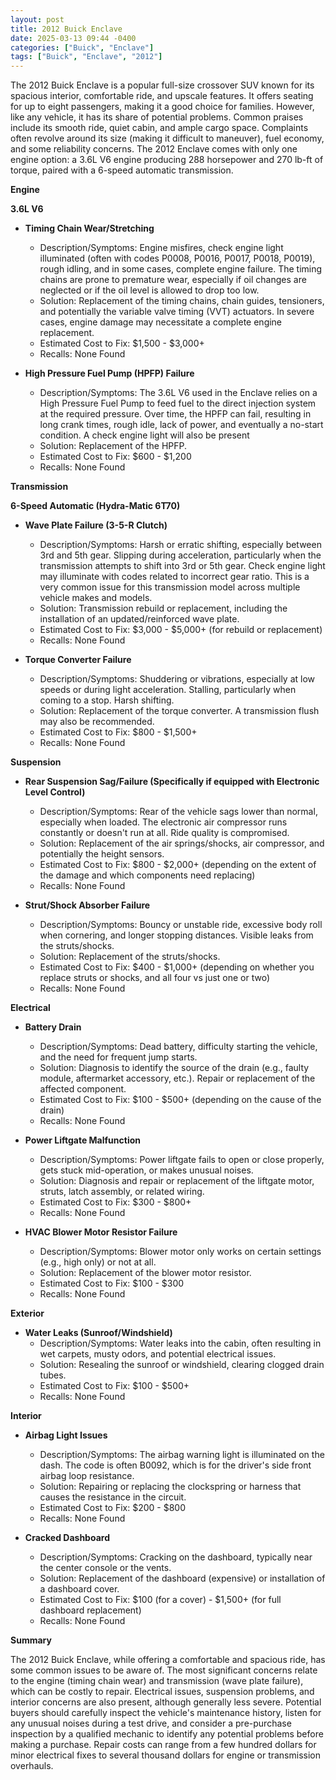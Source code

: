 ```yaml
---
layout: post
title: 2012 Buick Enclave
date: 2025-03-13 09:44 -0400
categories: ["Buick", "Enclave"]
tags: ["Buick", "Enclave", "2012"]
---
```

The 2012 Buick Enclave is a popular full-size crossover SUV known for its spacious interior, comfortable ride, and upscale features. It offers seating for up to eight passengers, making it a good choice for families. However, like any vehicle, it has its share of potential problems. Common praises include its smooth ride, quiet cabin, and ample cargo space. Complaints often revolve around its size (making it difficult to maneuver), fuel economy, and some reliability concerns. The 2012 Enclave comes with only one engine option: a 3.6L V6 engine producing 288 horsepower and 270 lb-ft of torque, paired with a 6-speed automatic transmission.

**Engine**

**3.6L V6**

* **Timing Chain Wear/Stretching**
    * Description/Symptoms: Engine misfires, check engine light illuminated (often with codes P0008, P0016, P0017, P0018, P0019), rough idling, and in some cases, complete engine failure. The timing chains are prone to premature wear, especially if oil changes are neglected or if the oil level is allowed to drop too low.
    * Solution: Replacement of the timing chains, chain guides, tensioners, and potentially the variable valve timing (VVT) actuators. In severe cases, engine damage may necessitate a complete engine replacement.
    * Estimated Cost to Fix: $1,500 - $3,000+
    * Recalls: None Found

* **High Pressure Fuel Pump (HPFP) Failure**
    * Description/Symptoms: The 3.6L V6 used in the Enclave relies on a High Pressure Fuel Pump to feed fuel to the direct injection system at the required pressure. Over time, the HPFP can fail, resulting in long crank times, rough idle, lack of power, and eventually a no-start condition. A check engine light will also be present
    * Solution: Replacement of the HPFP.
    * Estimated Cost to Fix: $600 - $1,200
    * Recalls: None Found

**Transmission**

**6-Speed Automatic (Hydra-Matic 6T70)**

* **Wave Plate Failure (3-5-R Clutch)**
    * Description/Symptoms: Harsh or erratic shifting, especially between 3rd and 5th gear. Slipping during acceleration, particularly when the transmission attempts to shift into 3rd or 5th gear. Check engine light may illuminate with codes related to incorrect gear ratio. This is a very common issue for this transmission model across multiple vehicle makes and models.
    * Solution: Transmission rebuild or replacement, including the installation of an updated/reinforced wave plate.
    * Estimated Cost to Fix: $3,000 - $5,000+ (for rebuild or replacement)
    * Recalls: None Found

* **Torque Converter Failure**
    * Description/Symptoms: Shuddering or vibrations, especially at low speeds or during light acceleration. Stalling, particularly when coming to a stop. Harsh shifting.
    * Solution: Replacement of the torque converter. A transmission flush may also be recommended.
    * Estimated Cost to Fix: $800 - $1,500+
    * Recalls: None Found

**Suspension**

* **Rear Suspension Sag/Failure (Specifically if equipped with Electronic Level Control)**
    * Description/Symptoms: Rear of the vehicle sags lower than normal, especially when loaded. The electronic air compressor runs constantly or doesn't run at all. Ride quality is compromised.
    * Solution: Replacement of the air springs/shocks, air compressor, and potentially the height sensors.
    * Estimated Cost to Fix: $800 - $2,000+ (depending on the extent of the damage and which components need replacing)
    * Recalls: None Found

* **Strut/Shock Absorber Failure**
    * Description/Symptoms: Bouncy or unstable ride, excessive body roll when cornering, and longer stopping distances. Visible leaks from the struts/shocks.
    * Solution: Replacement of the struts/shocks.
    * Estimated Cost to Fix: $400 - $1,000+ (depending on whether you replace struts or shocks, and all four vs just one or two)
    * Recalls: None Found

**Electrical**

* **Battery Drain**
    * Description/Symptoms: Dead battery, difficulty starting the vehicle, and the need for frequent jump starts.
    * Solution: Diagnosis to identify the source of the drain (e.g., faulty module, aftermarket accessory, etc.). Repair or replacement of the affected component.
    * Estimated Cost to Fix: $100 - $500+ (depending on the cause of the drain)
    * Recalls: None Found

* **Power Liftgate Malfunction**
    * Description/Symptoms: Power liftgate fails to open or close properly, gets stuck mid-operation, or makes unusual noises.
    * Solution: Diagnosis and repair or replacement of the liftgate motor, struts, latch assembly, or related wiring.
    * Estimated Cost to Fix: $300 - $800+
    * Recalls: None Found

* **HVAC Blower Motor Resistor Failure**
    * Description/Symptoms: Blower motor only works on certain settings (e.g., high only) or not at all.
    * Solution: Replacement of the blower motor resistor.
    * Estimated Cost to Fix: $100 - $300
    * Recalls: None Found

**Exterior**

* **Water Leaks (Sunroof/Windshield)**
    * Description/Symptoms: Water leaks into the cabin, often resulting in wet carpets, musty odors, and potential electrical issues.
    * Solution: Resealing the sunroof or windshield, clearing clogged drain tubes.
    * Estimated Cost to Fix: $100 - $500+
    * Recalls: None Found

**Interior**

* **Airbag Light Issues**
    * Description/Symptoms: The airbag warning light is illuminated on the dash. The code is often B0092, which is for the driver's side front airbag loop resistance.
    * Solution: Repairing or replacing the clockspring or harness that causes the resistance in the circuit.
    * Estimated Cost to Fix: $200 - $800
    * Recalls: None Found

* **Cracked Dashboard**
    * Description/Symptoms: Cracking on the dashboard, typically near the center console or the vents.
    * Solution: Replacement of the dashboard (expensive) or installation of a dashboard cover.
    * Estimated Cost to Fix: $100 (for a cover) - $1,500+ (for full dashboard replacement)
    * Recalls: None Found

**Summary**

The 2012 Buick Enclave, while offering a comfortable and spacious ride, has some common issues to be aware of. The most significant concerns relate to the engine (timing chain wear) and transmission (wave plate failure), which can be costly to repair. Electrical issues, suspension problems, and interior concerns are also present, although generally less severe. Potential buyers should carefully inspect the vehicle's maintenance history, listen for any unusual noises during a test drive, and consider a pre-purchase inspection by a qualified mechanic to identify any potential problems before making a purchase. Repair costs can range from a few hundred dollars for minor electrical fixes to several thousand dollars for engine or transmission overhauls.

